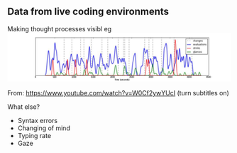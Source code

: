 ## Data from live coding environments

Making thought processes visibl
eg
![livecodethoughtdata](./images/livecodethoughtdata.jpg)

From: https://www.youtube.com/watch?v=W0Cf2ywYUcI
(turn subtitles on)

What else?

- Syntax errors
- Changing of mind
- Typing rate
- Gaze
